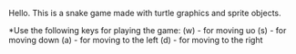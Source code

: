 Hello. This is a snake game made with turtle graphics and sprite objects.

*Use the following keys for playing the game:
(w) - for moving uo
(s) - for moving down
(a) - for moving to the left
(d) - for moving to the right
